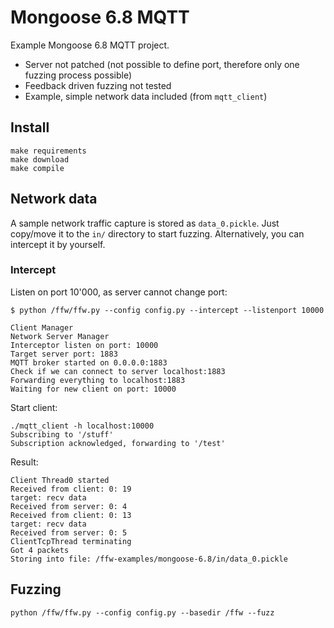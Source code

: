 # Mongoose 6.8 MQTT

Example Mongoose 6.8 MQTT project.
* Server not patched (not possible to define port, therefore only one fuzzing process possible)
* Feedback driven fuzzing not tested
* Example, simple network data included (from `mqtt_client`)


## Install

```
make requirements
make download
make compile
```

## Network data

A sample network traffic capture is stored as `data_0.pickle`.
Just copy/move it to the `in/` directory to start fuzzing.
Alternatively, you can intercept it by yourself.

### Intercept

Listen on port 10'000, as server cannot change port:
```
$ python /ffw/ffw.py --config config.py --intercept --listenport 10000

Client Manager
Network Server Manager
Interceptor listen on port: 10000
Target server port: 1883
MQTT broker started on 0.0.0.0:1883
Check if we can connect to server localhost:1883
Forwarding everything to localhost:1883
Waiting for new client on port: 10000
```

Start client:
```
./mqtt_client -h localhost:10000
Subscribing to '/stuff'
Subscription acknowledged, forwarding to '/test'
```

Result:
```
Client Thread0 started
Received from client: 0: 19
target: recv data
Received from server: 0: 4
Received from client: 0: 13
target: recv data
Received from server: 0: 5
ClientTcpThread terminating
Got 4 packets
Storing into file: /ffw-examples/mongoose-6.8/in/data_0.pickle
```

## Fuzzing

```
python /ffw/ffw.py --config config.py --basedir /ffw --fuzz
```
